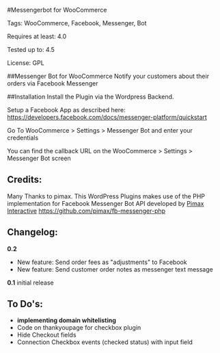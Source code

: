 #Messengerbot for WooCommerce

Tags: WooCommerce, Facebook, Messenger, Bot

Requires at least: 4.0

Tested up to: 4.5

License: GPL

##Messenger Bot for WooCommerce
Notify your customers about their orders via Facebook Messenger

##Installation
Install the Plugin via the Wordpress Backend.

Setup a Facebook App as described here:
https://developers.facebook.com/docs/messenger-platform/quickstart

Go To WooCommerce > Settings > Messenger Bot and enter your credentials

You can find the callback URL on the WooCommerce > Settings > Messenger Bot screen

## Credits:
Many Thanks to pimax. This WordPress Plugins makes use of the PHP implementation for Facebook Messenger Bot API developed by [Pimax Interactive](https://github.com/pimax)
https://github.com/pimax/fb-messenger-php

## Changelog:

**0.2**

- New feature: Send order fees as "adjustments" to Facebook
- New feature: Send customer order notes as messenger text message


**0.1** initial release




## To Do's:

- **implementing domain whitelisting**
- Code on thankyoupage for checkbox plugin
- Hide Checkout fields
- Connection Checkbox events (checked status) with input field

